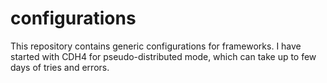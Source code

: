 configurations
==============

This repository contains generic configurations for frameworks. 
I have started with CDH4 for pseudo-distributed mode, which can take up to few days of tries and errors.
